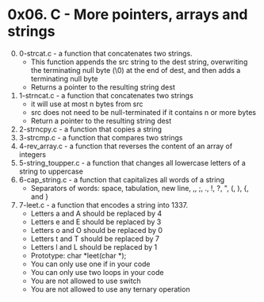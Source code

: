 # 0x06. C - More pointers, arrays and strings

0. 0-strcat.c - a function that concatenates two strings.
	* This function appends the src string to the dest string, overwriting the terminating null byte (\0) at the end of dest, and then adds a terminating null byte
	* Returns a pointer to the resulting string dest
1. 1-strncat.c - a function that concatenates two strings
	* it will use at most n bytes from src 
	* src does not need to be null-terminated if it contains n or more bytes
	* Return a pointer to the resulting string dest
2. 2-strncpy.c - a function that copies a string
3. 3-strcmp.c - a function that compares two strings
4. 4-rev_array.c - a function that reverses the content of an array of integers
5. 5-string_toupper.c - a function that changes all lowercase letters of a string to uppercase
6. 6-cap_string.c - a function that capitalizes all words of a string
	* Separators of words: space, tabulation, new line, ,, ;, ., !, ?, ", (, ), {, and }
7. 7-leet.c - a function that encodes a string into 1337.
	* Letters a and A should be replaced by 4
	* Letters e and E should be replaced by 3
	* Letters o and O should be replaced by 0
	* Letters t and T should be replaced by 7
	* Letters l and L should be replaced by 1
	* Prototype: char *leet(char *);
	* You can only use one if in your code
	* You can only use two loops in your code
	* You are not allowed to use switch
	* You are not allowed to use any ternary operation

